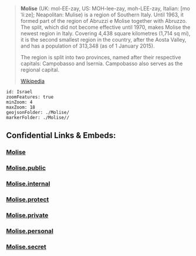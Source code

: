 
> **Molise** (UK:  mol-EE-zay, US:  MOH-lee-zay, moh-LEE-zay, Italian: [moˈliːze]; Neapolitan: Mulise) is a region of Southern Italy. Until 1963, it formed part of the region of Abruzzi e Molise together with Abruzzo. The split, which did not become effective until 1970, makes Molise the newest region in Italy. Covering 4,438 square kilometres (1,714 sq mi), it is the second smallest region in the country, after the Aosta Valley, and has a population of 313,348 (as of 1 January 2015).
>
> The region is split into two provinces, named after their respective capitals: Campobasso and Isernia. Campobasso also serves as the regional capital.
>
> [Wikipedia](https://en.wikipedia.org/wiki/Molise)


```leaflet
id: Israel
zoomFeatures: true 
minZoom: 4 
maxZoom: 18
geojsonFolder: ./Molise/
markerFolder: ./Molise//
```


## Confidential Links & Embeds: 

### [Molise](/_Standards/Earth/Continent/Europe/Europe~South/Italy/regions~Italy/Molise.md) 

### [Molise.public](/_public/Earth/Continent/Europe/Europe~South/Italy/regions~Italy/Molise.public.md) 

### [Molise.internal](/_internal/Earth/Continent/Europe/Europe~South/Italy/regions~Italy/Molise.internal.md) 

### [Molise.protect](/_protect/Earth/Continent/Europe/Europe~South/Italy/regions~Italy/Molise.protect.md) 

### [Molise.private](/_private/Earth/Continent/Europe/Europe~South/Italy/regions~Italy/Molise.private.md) 

### [Molise.personal](/_personal/Earth/Continent/Europe/Europe~South/Italy/regions~Italy/Molise.personal.md) 

### [Molise.secret](/_secret/Earth/Continent/Europe/Europe~South/Italy/regions~Italy/Molise.secret.md)

